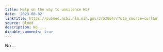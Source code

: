 ```yaml
---
title: Help on the way to unsilence HbF
date: '2023-08-02'
linkTitle: https://pubmed.ncbi.nlm.nih.gov/37530647/?utm_source=curl&utm_medium=rss&utm_campaign=journals&utm_content=7603509&fc=None&ff=20230803180836&v=2.17.9.post6+86293ac
source: Blood
description: No ...
disable_comments: true
---
```

No ...